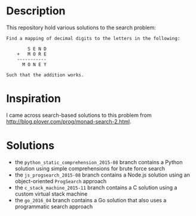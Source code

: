 # Description

This repository hold various solutions to the search problem:

    Find a mapping of decimal digits to the letters in the following:

            S E N D
        +   M O R E
        -----------
          M O N E Y

    Such that the addition works.

# Inspiration

I came across search-based solutions to this problem from
http://blog.plover.com/prog/monad-search-2.html.

# Solutions

- the `python_static_comprehension_2015-08` branch contains a Python solution
  using simple comprehensions for brute force search
- the `js_progsearch_2015-08` branch contains a Node.js solution using an
  object-oriented `ProgSearch` approach
- the `c_stack_machine_2015-11` branch contains a C solution using a custom
  virtual stack machine
- the `go_2016_04` branch contains a Go solution that also uses a programmatic
  search approach
